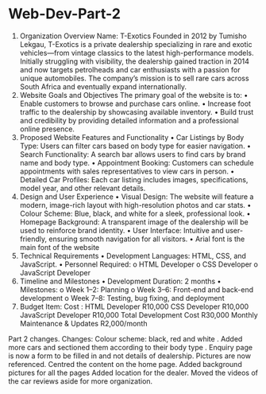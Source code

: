 # Web-Dev-Part-2
1. Organization Overview
Name: T-Exotics Founded in 2012 by Tumisho Lekgau, T-Exotics is a private dealership specializing in rare and exotic vehicles—from vintage classics to the latest high-performance models. Initially struggling with visibility, the dealership gained traction in 2014 and now targets petrolheads and car enthusiasts with a passion for unique automobiles. The company’s mission is to sell rare cars across South Africa and eventually expand internationally.
2. Website Goals and Objectives
The primary goal of the website is to:
•	Enable customers to browse and purchase cars online.
•	Increase foot traffic to the dealership by showcasing available inventory.
•	Build trust and credibility by providing detailed information and a professional online presence.
3. Proposed Website Features and Functionality
•	Car Listings by Body Type: Users can filter cars based on body type for easier navigation.
•	Search Functionality: A search bar allows users to find cars by brand name and body type.
•	Appointment Booking: Customers can schedule appointments with sales representatives to view cars in person.
•	Detailed Car Profiles: Each car listing includes images, specifications, model year, and other relevant details.
4. Design and User Experience
•	Visual Design: The website will feature a modern, image-rich layout with high-resolution photos and car stats.
•	Colour Scheme: Blue, black, and white for a sleek, professional look.
•	Homepage Background: A transparent image of the dealership will be used to reinforce brand identity.
•	User Interface: Intuitive and user-friendly, ensuring smooth navigation for all visitors.
•	Arial font is the main font of the website
5. Technical Requirements
•	Development Languages: HTML, CSS, and JavaScript.
•	Personnel Required:
o	HTML Developer
o	CSS Developer
o	JavaScript Developer
6. Timeline and Milestones
•	Development Duration: 2 months
•	Milestones:
o	Week 1–2: Planning 
o	Week 3–6: Front-end and back-end development
o	Week 7–8: Testing, bug fixing, and deployment
7. Budget
Item:	Cost :
HTML Developer	R10,000
CSS Developer	R10,000
JavaScript Developer	R10,000
Total Development Cost	R30,000
Monthly Maintenance & Updates	R2,000/month

Part 2 changes.
Changes:
Colour scheme: black, red and white .
Added more cars and sectioned them according to their body type .
Enquiry page is now a form to be filled in and not details of dealership.
Pictures are now referenced.
Centred the content on the home page.
Added background pictures for all the pages 
Added location for the dealer.
Moved the videos of the car reviews aside for more organization.
